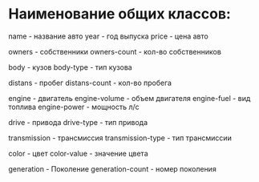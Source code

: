 # Наименование общих классов:

name - название авто
year - год выпуска
price - цена авто

owners - собственники
owners-count - кол-во собственников

body - кузов
body-type - тип кузова

distans - пробег
distans-count - кол-во пробега

engine - двигатель
engine-volume - объем двигателя
engine-fuel - вид топлива
engine-power - мощность л/с

drive - привода
drive-type - тип привода

transmission - трансмиссия
transmission-type - тип трансмиссии

color - цвет
color-value - значение цвета

generation - Поколение
generation-count - номер поколения